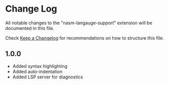 # Change Log

All notable changes to the "nasm-langauge-support" extension will be documented in this file.

Check [Keep a Changelog](http://keepachangelog.com/) for recommendations on how to structure this file.

## 1.0.0

- Added syntax highlighting
- Added auto-indentation
- Added LSP server for diagnostics
